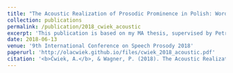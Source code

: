 ```yaml
---
title: "The Acoustic Realization of Prosodic Prominence in Polish: Word-level Stress and Phrase-level Accent"
collection: publications
permalink: /publication/2018_cwiek_acoustic
excerpt: 'This publication is based on my MA thesis, supervised by Petra Wagner and Zofia Malisz'
date: 2018-06-13
venue: '9th International Conference on Speech Prosody 2018'
paperurl: 'http://olacwiek.github.io/files/cwiek_2018_acoustic.pdf'
citation: '<b>Ćwiek, A.</b>, & Wagner, P. (2018). The Acoustic Realization of Prosodic Prominence in Polish: Word-level Stress and Phrase-level Accent. <i>9th International Conference on Speech Prosody 2018</i>, 922–926.'
---
```

<!-- This paper is about the number 1. The number 2 is left for future work.

[Download paper here](http://academicpages.github.io/files/paper1.pdf)

Recommended citation: Your Name, You. (2009). "Paper Title Number 1." <i>Journal 1</i>. 1(1). -->
